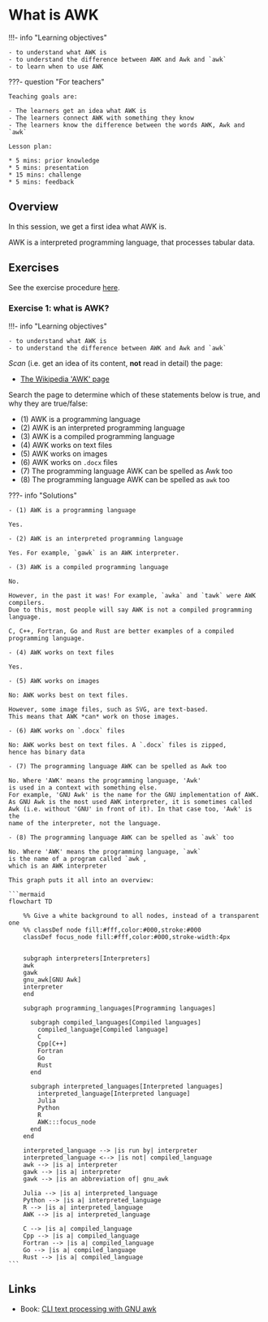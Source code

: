# What is AWK

!!!- info "Learning objectives"

    - to understand what AWK is
    - to understand the difference between AWK and Awk and `awk`
    - to learn when to use AWK

???- question "For teachers"

    Teaching goals are:

    - The learners get an idea what AWK is
    - The learners connect AWK with something they know
    - The learners know the difference between the words AWK, Awk and `awk`

    Lesson plan:

    * 5 mins: prior knowledge
    * 5 mins: presentation
    * 15 mins: challenge
    * 5 mins: feedback

## Overview

In this session, we get a first idea what AWK is.

AWK is a interpreted programming language, that processes tabular data.

## Exercises

See the exercise procedure [here](exercise_procedure.md).

### Exercise 1: what is AWK?

!!!- info "Learning objectives"

    - to understand what AWK is
    - to understand the difference between AWK and Awk and `awk`

*Scan* (i.e. get an idea of its content, **not** read in detail) the page:

- [The Wikipedia 'AWK' page](https://en.wikipedia.org/wiki/AWK)

Search the page to determine which of these statements below is true, 
and why they are true/false:

- (1) AWK is a programming language
- (2) AWK is an interpreted programming language
- (3) AWK is a compiled programming language
- (4) AWK works on text files
- (5) AWK works on images
- (6) AWK works on `.docx` files
- (7) The programming language AWK can be spelled as Awk too
- (8) The programming language AWK can be spelled as `awk` too

???- info "Solutions"

    - (1) AWK is a programming language

    Yes.

    - (2) AWK is an interpreted programming language

    Yes. For example, `gawk` is an AWK interpreter.

    - (3) AWK is a compiled programming language

    No.

    However, in the past it was! For example, `awka` and `tawk` were AWK compilers.
    Due to this, most people will say AWK is not a compiled programming language.

    C, C++, Fortran, Go and Rust are better examples of a compiled programming language.

    - (4) AWK works on text files

    Yes.

    - (5) AWK works on images

    No: AWK works best on text files. 

    However, some image files, such as SVG, are text-based. 
    This means that AWK *can* work on those images.

    - (6) AWK works on `.docx` files

    No: AWK works best on text files. A `.docx` files is zipped, 
    hence has binary data

    - (7) The programming language AWK can be spelled as Awk too

    No. Where 'AWK' means the programming language, 'Awk'
    is used in a context with something else. 
    For example, 'GNU Awk' is the name for the GNU implementation of AWK.
    As GNU Awk is the most used AWK interpreter, it is sometimes called
    Awk (i.e. without 'GNU' in front of it). In that case too, 'Awk' is the
    name of the interpreter, not the language.

    - (8) The programming language AWK can be spelled as `awk` too

    No. Where 'AWK' means the programming language, `awk`
    is the name of a program called `awk`, 
    which is an AWK interpreter

    This graph puts it all into an overview:

    ```mermaid
    flowchart TD

        %% Give a white background to all nodes, instead of a transparent one
        %% classDef node fill:#fff,color:#000,stroke:#000
        classDef focus_node fill:#fff,color:#000,stroke-width:4px


        subgraph interpreters[Interpreters]
        awk
        gawk
        gnu_awk[GNU Awk]
        interpreter
        end

        subgraph programming_languages[Programming languages]

          subgraph compiled_languages[Compiled languages]
            compiled_language[Compiled language]
            C
            Cpp[C++]
            Fortran
            Go
            Rust
          end

          subgraph interpreted_languages[Interpreted languages]
            interpreted_language[Interpreted language]
            Julia
            Python
            R
            AWK:::focus_node
          end
        end

        interpreted_language --> |is run by| interpreter
        interpreted_language <--> |is not| compiled_language
        awk --> |is a| interpreter
        gawk --> |is a| interpreter    
        gawk --> |is an abbreviation of| gnu_awk

        Julia --> |is a| interpreted_language
        Python --> |is a| interpreted_language
        R --> |is a| interpreted_language
        AWK --> |is a| interpreted_language

        C --> |is a| compiled_language
        Cpp --> |is a| compiled_language
        Fortran --> |is a| compiled_language
        Go --> |is a| compiled_language
        Rust --> |is a| compiled_language
    ```

## Links

 * Book: [CLI text processing with GNU awk](https://learnbyexample.github.io/learn_gnuawk/)
